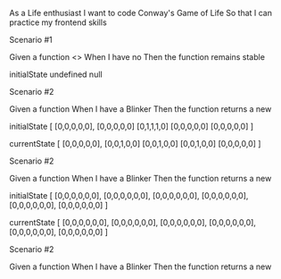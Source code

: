 As a Life enthusiast
I want to code Conway's Game of Life
So that I can practice my frontend skills

Scenario #1

Given a function <>
When I have no <initialState>
Then the function remains stable

initialState
undefined
null

Scenario #2

Given a function <next>
When I have a Blinker <initialState>
Then the function returns a new <current-state>

initialState
[
    [0,0,0,0,0],
    [0,0,0,0,0]
    [0,1,1,1,0]
    [0,0,0,0,0]
    [0,0,0,0,0]
]

currentState
[
    [0,0,0,0,0],
    [0,0,1,0,0]
    [0,0,1,0,0]
    [0,0,1,0,0]
    [0,0,0,0,0]
]


Scenario #2

Given a function <next>
When I have a Blinker <initialState>
Then the function returns a new <current-state>

initialState
[
    [0,0,0,0,0,0],
    [0,0,0,0,0,0],
    [0,0,0,0,0,0],
    [0,0,0,0,0,0],
    [0,0,0,0,0,0],
    [0,0,0,0,0,0]
]


currentState
[
    [0,0,0,0,0,0],
    [0,0,0,0,0,0],
    [0,0,0,0,0,0],
    [0,0,0,0,0,0],
    [0,0,0,0,0,0],
    [0,0,0,0,0,0]
]


Scenario #2

Given a function <next>
When I have a Blinker <initialState>
Then the function returns a new <current-state>
